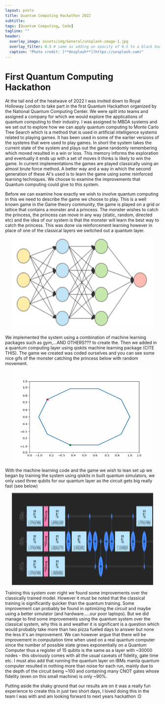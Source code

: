 ```yaml
---
layout: posts
title: Quantum Computing Hackathon 2022
subtitle: 
tags: [Quantum Computing, Code]
tagline: ""
header:
  overlay_image: assets/img/General/unsplash-image-1.jpg
  overlay_filter: 0.5 # same as adding an opacity of 0.5 to a black background
  caption: "Photo credit: [**Unsplash**](https://unsplash.com)"
---
```


# First Quantum Computing Hackathon

At the tail end of the heatwave of 2022 I was invited down to Royal Holloway London to take part in the first Quantum Hackathon organized by the National Quantum Computing Center. We were split into teams and assigned a company for which we would explore the applications of quantum computing to their industry. I was assigned to MBDA systems and we set out to explore how we can apply quantum computing to Monte Carlo Tree Search which is a method that is used in artificial intelligence systems related to playing games. It has been used in some of the earlier versions of the systems that were used to play games. In short the system takes the current state of the system and plays out the game randomly remembering which moved resulted in a win or loss. This memory informs the exploration and eventually it ends up with a set of moves it thinks is likely to win the game. In current implementations the games are played classically using an almost brute force method. A better way and a way in which the second generation of these AI's used is to learn the game using some reinforced learning techniques. We choose to examine the improvements that Quantum computing could give to this system. 

Before we can examine how exactly we wish to involve quantum computing in this we need to describe the game we choose to play. This is a well known game in the Game theory community, the game is played on a grid or lattice that contains a monster and a princess. The monster wishes to catch the princess, the princess can move in any way (static, random, directed etc) and the idea of our system is that the monster will learn the best way to catch the princess. This was done via reinforcement learning however in place of one of the classical layers we switched out a quantum layer.

<p align="center">
  <img width="460" height="300" src="/assets/img/hackathon/NN.png">
</p>

We implemented the system using a combination of machine learning packages such as gym,...AND OTHERS??? to create the. Then we added in a quantum computing layer using qiskits machine learning package (CITE THIS). The game we created was coded ourselves and you can see some nice gifs of the monster catching the princess below with random movement. 

<p align="center">
  <img width="460" height="300" src="/assets/img/hackathon/10_node_game.gif">
</p>

With the machine learning code and the game we wish to lean set up we began by training the system using qiskits in built quantum simulators, we only used three qubits for our quantum layer as the circuit gets big really fast (see below)

<p align="center">
  <img width="460" height="300" src="/assets/img/hackathon/circuit.png">
</p>

Training this system over night we found some improvements over the classically trained model. However it must be noted that the classical training is significantly quicker than the quantum training. Some improvement can probably be found in optimizing the circuit and maybe using a better simulator (and hardware.....our poor laptops). But we did manage to find some improvements using the quantum system over the classical system, why this is and weather it is significant is a question which would probably take more than two pizza fueled days to answer but none the less it's an improvement. We can however argue that there will be improvement in computation time when used on a real quantum computer since the number of possible state grows exponentially on a Quantum Computer thus a register of 15 qubits is the same as a layer with ~30000 nodes - this obviously comes with all the usual caveats of fidelity, gate time etc. 
I must also add that running the quantum layer on IBMs manila quantum computer resulted in nothing more than noise for each run, mainly due to the depth of the circuit being ~100 and containing many CNOT gates whose fidelity (even on this small machine) is only ~90%.

Putting aside the shaky ground that our results are on it was a really fun experience to create this in just two short days, I loved doing this in the team I was with and am looking forward to next years hackathon :D 